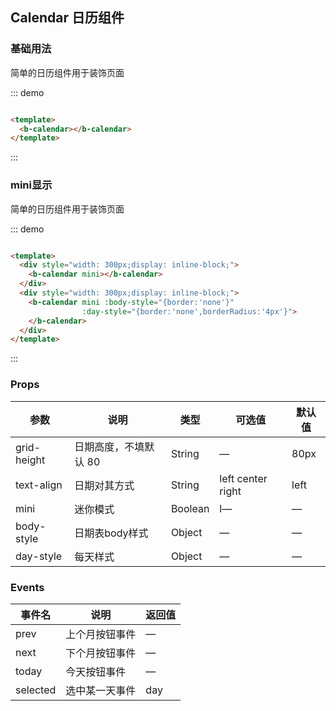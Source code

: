 ## Calendar 日历组件

<div class="global-anchor">
  <b-anchor :scroll-offset="100">
    <b-anchor-link href="#ji-chu-yong-fa" title="基础用法"></b-anchor-link>
    <b-anchor-link href="#minixian-shi" title="mini显示"></b-anchor-link>
    <b-anchor-link href="#props" title="Props"></b-anchor-link>
  </b-anchor>
</div>

### 基础用法

简单的日历组件用于装饰页面

::: demo

```html

<template>
  <b-calendar></b-calendar>
</template>
```

:::

### mini显示

简单的日历组件用于装饰页面

::: demo

```html

<template>
  <div style="width: 300px;display: inline-block;">
    <b-calendar mini></b-calendar>
  </div>
  <div style="width: 300px;display: inline-block;">
    <b-calendar mini :body-style="{border:'none'}"
                :day-style="{border:'none',borderRadius:'4px'}">
    </b-calendar>
  </div>
</template>
```

:::

### Props

| 参数      | 说明    | 类型      | 可选值       | 默认值   |
|---------- |-------- |---------- |-------------  |-------- |
| grid-height | 日期高度，不填默认 80  | String  |  —   |   80px  |
| text-align  | 日期对其方式 | String  | left center right |   left  |
| mini | 迷你模式 | Boolean  | l—  |   —  |
| body-style   | 日期表body样式 | Object  | —  |   —  |
| day-style  | 每天样式 | Object  | —  |   —  |

### Events

| 事件名      | 说明    | 返回值      |
|---------- |-------- |---------- |
| prev  | 上个月按钮事件  | —  |
| next  | 下个月按钮事件  | —  |
| today  | 今天按钮事件  | —  |
| selected | 选中某一天事件  | day |
